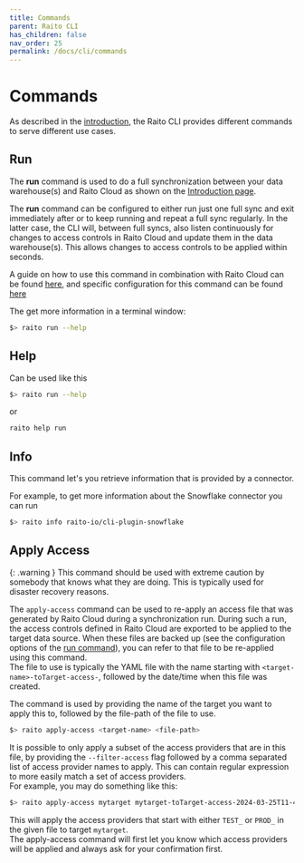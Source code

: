 ```yaml
---
title: Commands
parent: Raito CLI
has_children: false
nav_order: 25
permalink: /docs/cli/commands
---
```


# Commands
As described in the [introduction](/docs/cli/intro), the Raito CLI provides different commands to serve different use cases.

## Run
The **run** command is used to do a full synchronization between your data warehouse(s) and Raito Cloud as shown on the [Introduction page](/docs/cli/intro). 

The **run** command can be configured to either run just one full sync and exit immediately after or to keep running and repeat a full sync regularly. In the latter case, the CLI will, between full syncs, also listen continuously for changes to access controls in Raito Cloud and update them in the data warehouse(s). This allows changes to access controls to be applied within seconds.

A guide on how to use this command in combination with Raito Cloud can be found [here](/docs/guide/cloud), and specific configuration for this command can be found [here](/docs/cli/configuration#run)

The get more information in a terminal window:
```bash
$> raito run --help
```

## Help
Can be used like this
```bash
$> raito run --help
```
or
```bash
raito help run
```

## Info
This command let's you retrieve information that is provided by a connector. 

For example, to get more information about the Snowflake connector you can run
```bash
$> raito info raito-io/cli-plugin-snowflake
```

## Apply Access
{: .warning }
This command should be used with extreme caution by somebody that knows what they are doing.
This is typically used for disaster recovery reasons.

The `apply-access` command can be used to re-apply an access file that was generated by Raito Cloud during a synchronization run. During such a run, the access controls defined in Raito Cloud are exported to be applied to the target data source. When these files are backed up (see the configuration options of the [run command](/docs/cli/configuration#run)), you can refer to that file to be re-applied using this command.  
The file to use is typically the YAML file with the name starting with `<target-name>-toTarget-access-`, followed by the date/time when this file was created.

The command is used by providing the name of the target you want to apply this to, followed by the file-path of the file to use. 

```bash
$> raito apply-access <target-name> <file-path>
```

It is possible to only apply a subset of the access providers that are in this file, by providing the `--filter-access` flag followed by a comma separated list of access provider names to apply. This can contain regular expression to more easily match a set of access providers.  
For example, you may do something like this:

```bash
$> raito apply-access mytarget mytarget-toTarget-access-2024-03-25T11-45-11.555.yaml --filter-access "TEST_.*,PROD_*"
```

This will apply the access providers that start with either `TEST_` or `PROD_` in the given file to target `mytarget`.  
The apply-access command will first let you know which access providers will be applied and always ask for your confirmation first.
